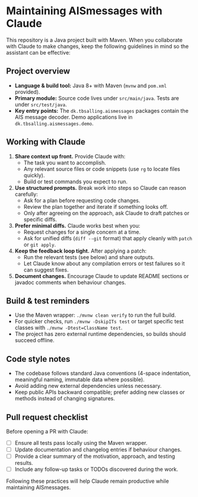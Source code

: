 # Maintaining AISmessages with Claude

This repository is a Java project built with Maven. When you collaborate with Claude to make changes, keep the following guidelines in mind so the assistant can be effective:

## Project overview
- **Language & build tool:** Java 8+ with Maven (`mvnw` and `pom.xml` provided).
- **Primary module:** Source code lives under `src/main/java`. Tests are under `src/test/java`.
- **Key entry points:** The `dk.tbsalling.aismessages` packages contain the AIS message decoder. Demo applications live in `dk.tbsalling.aismessages.demo`.

## Working with Claude
1. **Share context up front.** Provide Claude with:
   - The task you want to accomplish.
   - Any relevant source files or code snippets (use `rg` to locate files quickly).
   - Build or test commands you expect to run.
2. **Use structured prompts.** Break work into steps so Claude can reason carefully:
   - Ask for a plan before requesting code changes.
   - Review the plan together and iterate if something looks off.
   - Only after agreeing on the approach, ask Claude to draft patches or specific diffs.
3. **Prefer minimal diffs.** Claude works best when you:
   - Request changes for a single concern at a time.
   - Ask for unified diffs (`diff --git` format) that apply cleanly with `patch` or `git apply`.
4. **Keep the feedback loop tight.** After applying a patch:
   - Run the relevant tests (see below) and share outputs.
   - Let Claude know about any compilation errors or test failures so it can suggest fixes.
5. **Document changes.** Encourage Claude to update README sections or javadoc comments when behaviour changes.

## Build & test reminders
- Use the Maven wrapper: `./mvnw clean verify` to run the full build.
- For quicker checks, run `./mvnw -DskipITs test` or target specific test classes with `./mvnw -Dtest=ClassName test`.
- The project has zero external runtime dependencies, so builds should succeed offline.

## Code style notes
- The codebase follows standard Java conventions (4-space indentation, meaningful naming, immutable data where possible).
- Avoid adding new external dependencies unless necessary.
- Keep public APIs backward compatible; prefer adding new classes or methods instead of changing signatures.

## Pull request checklist
Before opening a PR with Claude:
- [ ] Ensure all tests pass locally using the Maven wrapper.
- [ ] Update documentation and changelog entries if behaviour changes.
- [ ] Provide a clear summary of the motivation, approach, and testing results.
- [ ] Include any follow-up tasks or TODOs discovered during the work.

Following these practices will help Claude remain productive while maintaining AISmessages.
